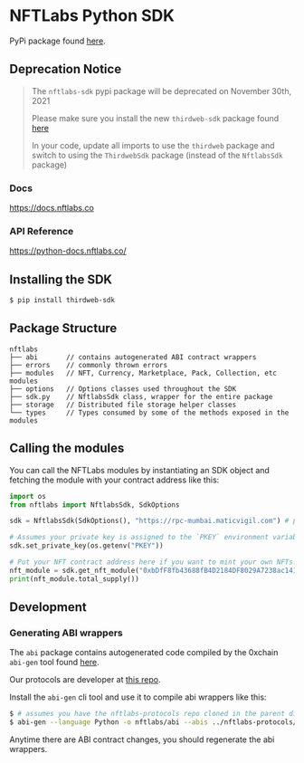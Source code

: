 # NFTLabs Python SDK

PyPi package found [here](https://pypi.org/project/thirdweb-sdk).

## Deprecation Notice

> The `nftlabs-sdk` pypi package will be deprecated on November 30th, 2021
>
> Please make sure you install the new `thirdweb-sdk` package found [here](https://pypi.org/project/thirdweb-sdk)
>
> In your code, update all imports to use the `thirdweb` package and switch to using the `ThirdwebSdk` package (instead of the `NftlabsSdk` package)


### Docs
https://docs.nftlabs.co

### API Reference
https://python-docs.nftlabs.co/



## Installing the SDK

```bash
$ pip install thirdweb-sdk
```



## Package Structure

```
nftlabs
├── abi       // contains autogenerated ABI contract wrappers 
├── errors    // commonly thrown errors
├── modules   // NFT, Currency, Marketplace, Pack, Collection, etc modules
├── options   // Options classes used throughout the SDK
├── sdk.py    // NftlabsSdk class, wrapper for the entire package
├── storage   // Distributed file storage helper classes
└── types     // Types consumed by some of the methods exposed in the modules
```

## Calling the modules

You can call the NFTLabs modules by instantiating an SDK object and fetching the module with your contract address
like this:

```python
import os
from nftlabs import NftlabsSdk, SdkOptions

sdk = NftlabsSdk(SdkOptions(), "https://rpc-mumbai.maticvigil.com") # polygon testnet as an example

# Assumes your private key is assigned to the `PKEY` environment variable
sdk.set_private_key(os.getenv("PKEY"))

# Put your NFT contract address here if you want to mint your own NFTs!
nft_module = sdk.get_nft_module("0xbDfF8fb43688fB4D2184DF8029A7238ac1413A24")
print(nft_module.total_supply())
```

## Development

### Generating ABI wrappers

The `abi` package contains autogenerated code compiled by the
0xchain `abi-gen` tool found [here](https://www.npmjs.com/package/@0x/abi-gen).

Our protocols are developer at [this repo](https://github.com/nftlabs/nftlabs-protocols).

Install the `abi-gen` cli tool and use it to compile abi wrappers like this:

```bash
$ # assumes you have the nftlabs-protocols repo cloned in the parent directory
$ abi-gen --language Python -o nftlabs/abi --abis ../nftlabs-protocols/abi/NFT.json
```

Anytime there are ABI contract changes, you should regenerate the abi wrappers.
